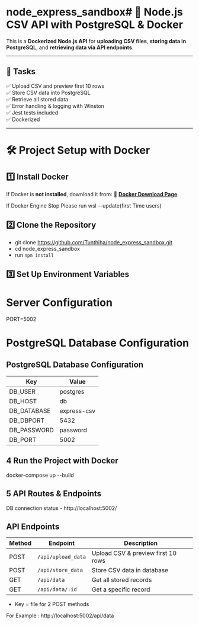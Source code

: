 # node_express_sandbox# 🐳 Node.js CSV API with PostgreSQL & Docker

This is a **Dockerized Node.js API** for **uploading CSV files**, **storing data in PostgreSQL**, and **retrieving data via API endpoints**. 



---

## 🚀 Tasks
✅ Upload CSV and preview first 10 rows  
✅ Store CSV data into PostgreSQL  
✅ Retrieve all stored data  
✅ Error handling & logging with Winston  
✅ Jest tests included  
✅ Dockerized   

---

# 🛠 **Project Setup with Docker**

## 1️⃣ **Install Docker**
If Docker is **not installed**, download it from:
🔗 [**Docker Download Page**](https://www.docker.com/get-started/)

If Docker Engine Stop Please run wsl --update(first Time users)

## 2️⃣ Clone the Repository

* git clone https://github.com/Tunthiha/node_express_sandbox.git
* cd node_express_sandbox
* run `npm install`



## 3️⃣ Set Up Environment Variables

# Server Configuration
PORT=5002

# PostgreSQL Database Configuration
## PostgreSQL Database Configuration

| Key           | Value           |
|---------------|-----------------|
| DB_USER       | postgres        |
| DB_HOST       | db              |
| DB_DATABASE   | express-csv     |
| DB_DBPORT     | 5432            |
| DB_PASSWORD   | password        |
| DB_PORT       | 5002            |



## 4 Run the Project with Docker

docker-compose up --build 


## 5 API Routes & Endpoints

DB connection status - http://localhost:5002/

## API Endpoints

| Method | Endpoint           | Description                          |
|--------|--------------------|--------------------------------------|
| POST   | `/api/upload_data` | Upload CSV & preview first 10 rows  |
| POST   | `/api/store_data`  | Store CSV data in database          |
| GET    | `/api/data`        | Get all stored records              |
| GET    | `/api/data/:id`    | Get a specific record               |

* Key = file for 2 POST methods

For Example : http://localhost:5002/api/data


